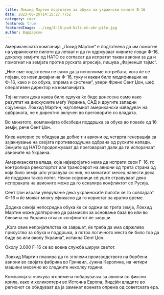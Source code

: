 ```yaml
---
title: Локхид Мартин подготвен за обука на украински пилоти Ф-16
date: 2023-06-20T14:15:27.775Z
category: свет
featured: true
featuredImage: ../img/4-15-pod-hili-ob-ukr-pilo.jpg
author: Вардарски
---
```

Американската компанија „Локид Мартин“ е подготвена да им помогне на украинските пилоти да летаат и да ги одржуваат нивните ловци Ф-16, доколку земјите од НАТО се согласат да испратат такви авиони за да и помогнат на земјата против руската агресија, пишува „Фајненшл тајмс“.

„Ние сме подготвени не само да ја исполниме потребата, кога ќе се појави, со нови дизајни на Ф-16, туку и какви било модификации на Ф-16, како и со обука, опрема и системи“, увери Френк Сент Џон, шеф. оперативен директор на компанијата.

Тој нагласи дека каква било одлука ќе биде донесена само како резултат на дискусиите меѓу Украина, САД и другите западни сојузници. Локхид Мартин, најголемиот американски изведувач на одбраната, не е директно вклучен во преговорите со владата.

Во минатото, компанијата обезбеди поддршка за обука во повеќе од 16 земји, рече Сент Џон.

Киев напорно се обидува да добие т.н авиони од четврта генерација за зајакнување на својата противвоздушна одбрана од руските напади. Земјите од НАТО продолжуваат да преговараат дали да ги испорачаат авионите на Украина.

Американската влада, која најверојатно нема да испрати свои F-16, го контролира реекспортот или трансферот на авиони од трета страна од која било земја што управува со нив, но минатиот месец навести дека ќе поддржи таков потег. Некои сојузници сè уште стравуваат дека испораката на авионите може да го ескалира конфликтот со Русија.

Сент Џон изрази уверување дека украинските пилоти ќе го совладаат Ф-16 и ќе можат многу ефикасно да го користат за кратко време.

Додека секоја непосредна обука ќе се одржи во трета земја, Локхид Мартин може долгорочно да размисли за основање база во или во близина на Украина откако конфликтот ќе заврши.

„Кога овие непријателства ќе завршат, ќе треба да има одржливо присуство за обука и поддршка, а потоа логичното место би било тоа да биде во или околу Украина“, истакна Сент Џон.

Околу 3.000 F-16 се во воена служба ширум светот.

Локхид Мартин планира да го зголеми производството на борбени авиони во својата фабрика во Гринвил, Јужна Каролина, на четири машини месечно во следните неколку години.

Компанијата очекува зголемена побарувачка за авиони со фиксни крила, како и хеликоптери во Источна Европа, бидејќи владите во регионот се обидуваат да ја заменат воената опрема од советската ера.